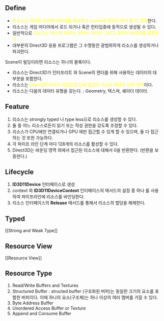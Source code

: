 ## Define

- <span style="color: yellow">리소스는 파이프 라안에 데이터를 제공하고 scene에 무엇이 렌더 될 지 정의</span>한다. 
- 리소스는 게임 미디어에서 로드 되거나 혹은 런타임중에 동적으로 생성될 수 있다. 
- 일반적으로 <span style="color: yellow">리소스는 텍스쳐 데이터, 버텍스 데이터 그리고 쉐이더 데이터를 포함한다. </span>
- 대부분의 Direct3D 응용 프로그램은 그 수명동안 광범위하게 리소스를 생성하거나 파괴한다. 

Scene이 빌딩이라면 리소스는 하나의 블록이다. 
- 리소스는 Direct3D가 인터프리트 와 Scene의 렌더를 위해 사용하는 데이터의 대부분을 포함한다. 
- 리소스는 <span style="color: yellow">Direct3D 파이프 라인으로 인해 접근이 가능한 메모리 안의 영역</span>이다.
- 리소스는 다음의 데이터 유형을 갖는다.  : Geometry, 텍스쳐, 쉐이더 데이터.

## Feature

1. 리소스는 strongly typed 나 type less으로 리소스를 생성할 수 있다. 
2. 둘 중 어느 리소스로든지 읽기 또는 작성 권한을 갖도록 조정할 수 있다. 
3. 리소스가 CPU에만 연결되거나 GPU 에만 접근할 수 있게 할 수 있으며, 둘 다 접근하는 것 또한 가능하다. 
4. 각 파이프 라인 단계 마다 128개의 리소스를 활성할 수 있다.
5. Direct3D는 바운딩 영역 외에서 접근된 리소스에 대해서 0을 반환한다. (반환을 보증한다.)
## Lifecycle

1. **ID3D11Device** 인터페이스로 생성
2. context 와 **ID3D11DeviceContext** 인터페이스의 메서드의 설정 중 하나 를 사용하여 파이프라인에 리소스를 바인딩한다.
3. 리소스 인터페이스의 **Release** 메서드를 통해서 리소스의 할당을 해제한다.

## Typed

[[Strong and Weak Type]]

## Resource View

[[Resource View]]

## Resource Type

1. Read/Write Buffers and Textures
2. Structured Buffer : structed buffer (구조화된 버퍼)는 동일한 크기의 요소를 포함한 버퍼이다. 이때 하나의 요소(구조체)는 하나 이상의 여러 맴버를 가질 수 있다.
4. Byte Address Buffer
5. Unordered Access Buffer or Texture
6. Append and Consume Buffer